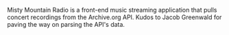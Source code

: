 Misty Mountain Radio is a front-end music streaming application that pulls concert recordings from the Archive.org API. Kudos to Jacob Greenwald for paving the way on parsing the API's data.
